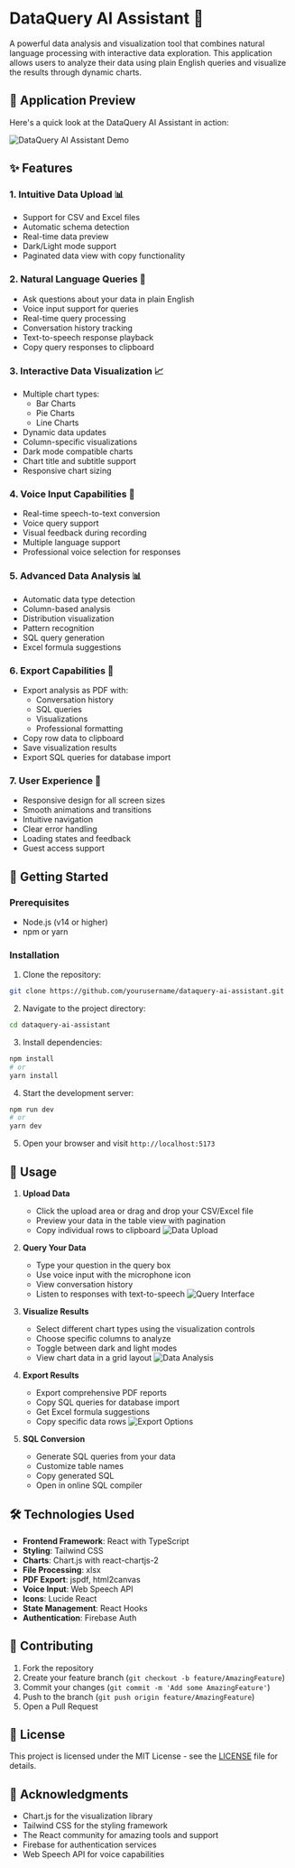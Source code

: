 # DataQuery AI Assistant 🤖

A powerful data analysis and visualization tool that combines natural language processing with interactive data exploration. This application allows users to analyze their data using plain English queries and visualize the results through dynamic charts.

## 📸 Application Preview

Here's a quick look at the DataQuery AI Assistant in action:

![DataQuery AI Assistant Demo](screenshots/demo.gif)

## ✨ Features

### 1. Intuitive Data Upload 📊
- Support for CSV and Excel files
- Automatic schema detection
- Real-time data preview
- Dark/Light mode support
- Paginated data view with copy functionality

### 2. Natural Language Queries 💬
- Ask questions about your data in plain English
- Voice input support for queries
- Real-time query processing
- Conversation history tracking
- Text-to-speech response playback
- Copy query responses to clipboard

### 3. Interactive Data Visualization 📈
- Multiple chart types:
  - Bar Charts
  - Pie Charts
  - Line Charts
- Dynamic data updates
- Column-specific visualizations
- Dark mode compatible charts
- Chart title and subtitle support
- Responsive chart sizing

### 4. Voice Input Capabilities 🎤
- Real-time speech-to-text conversion
- Voice query support
- Visual feedback during recording
- Multiple language support
- Professional voice selection for responses

### 5. Advanced Data Analysis 📊
- Automatic data type detection
- Column-based analysis
- Distribution visualization
- Pattern recognition
- SQL query generation
- Excel formula suggestions

### 6. Export Capabilities 📁
- Export analysis as PDF with:
  - Conversation history
  - SQL queries
  - Visualizations
  - Professional formatting
- Copy row data to clipboard
- Save visualization results
- Export SQL queries for database import

### 7. User Experience 🎯
- Responsive design for all screen sizes
- Smooth animations and transitions
- Intuitive navigation
- Clear error handling
- Loading states and feedback
- Guest access support

## 🚀 Getting Started

### Prerequisites
- Node.js (v14 or higher)
- npm or yarn

### Installation

1. Clone the repository:
```bash
git clone https://github.com/yourusername/dataquery-ai-assistant.git
```

2. Navigate to the project directory:
```bash
cd dataquery-ai-assistant
```

3. Install dependencies:
```bash
npm install
# or
yarn install
```

4. Start the development server:
```bash
npm run dev
# or
yarn dev
```

5. Open your browser and visit `http://localhost:5173`

## 🎯 Usage

1. **Upload Data**
   - Click the upload area or drag and drop your CSV/Excel file
   - Preview your data in the table view with pagination
   - Copy individual rows to clipboard
   ![Data Upload](screenshots/data-upload.png)

2. **Query Your Data**
   - Type your question in the query box
   - Use voice input with the microphone icon
   - View conversation history
   - Listen to responses with text-to-speech
   ![Query Interface](screenshots/data-analysis.png)

3. **Visualize Results**
   - Select different chart types using the visualization controls
   - Choose specific columns to analyze
   - Toggle between dark and light modes
   - View chart data in a grid layout
   ![Data Analysis](screenshots/data-analysis.png)

4. **Export Results**
   - Export comprehensive PDF reports
   - Copy SQL queries for database import
   - Get Excel formula suggestions
   - Copy specific data rows
   ![Export Options](screenshots/export-options.png)

5. **SQL Conversion**
   - Generate SQL queries from your data
   - Customize table names
   - Copy generated SQL
   - Open in online SQL compiler

## 🛠️ Technologies Used

- **Frontend Framework**: React with TypeScript
- **Styling**: Tailwind CSS
- **Charts**: Chart.js with react-chartjs-2
- **File Processing**: xlsx
- **PDF Export**: jspdf, html2canvas
- **Voice Input**: Web Speech API
- **Icons**: Lucide React
- **State Management**: React Hooks
- **Authentication**: Firebase Auth

## 📝 Contributing

1. Fork the repository
2. Create your feature branch (`git checkout -b feature/AmazingFeature`)
3. Commit your changes (`git commit -m 'Add some AmazingFeature'`)
4. Push to the branch (`git push origin feature/AmazingFeature`)
5. Open a Pull Request

## 📜 License

This project is licensed under the MIT License - see the [LICENSE](LICENSE) file for details.

## 🙏 Acknowledgments

- Chart.js for the visualization library
- Tailwind CSS for the styling framework
- The React community for amazing tools and support
- Firebase for authentication services
- Web Speech API for voice capabilities

